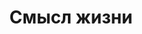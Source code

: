 ---
layout: image
image_path: /images/3-image.jpg
title: Смысл жизни
description: 
    В.В. Антонов | РАДЖА И БУДХИ ЙОГА - ПУТЬ ЛЮБВИ | Владимир Васильевич Антонов | духовное сердце | расширение сознания | утончение сознания | слияние с Творцом | места силы | медитация | Будхи йога | Раджа йога | современный исихазм
weight: 3
---